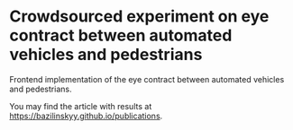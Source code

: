 Crowdsourced experiment on eye contract between automated vehicles and pedestrians
=======
Frontend implementation of the eye contract between automated vehicles and pedestrians.

You may find the article with results at https://bazilinskyy.github.io/publications.
